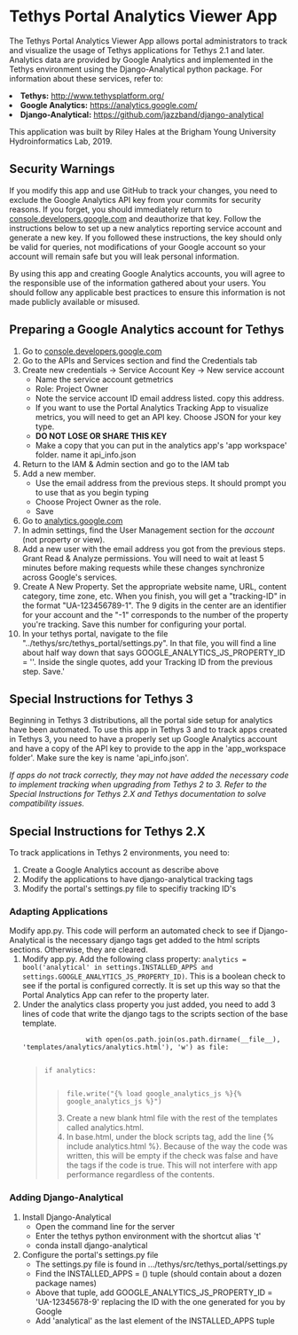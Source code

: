 <h1>Tethys Portal Analytics Viewer App</h1>

<p> The Tethys Portal Analytics Viewer App allows portal administrators to track and visualize the usage of Tethys applications for Tethys 2.1 and later. Analytics data are provided by Google Analytics and implemented in the Tethys environment using the Django-Analytical python package. For information about these services, refer to:</p>
<li><b>Tethys:</b> <a href="http://www.tethysplatform.org/" target="_blank">http://www.tethysplatform.org/</a>
<li><b>Google Analytics:</b> <a href="https://analytics.google.com/" target="_blank">https://analytics.google.com/</a>
<li><b>Django-Analytical:</b> <a href="https://github.com/jazzband/django-analytical" target="_blank">https://github.com/jazzband/django-analytical</a>

<p>This application was built by Riley Hales at the Brigham Young University Hydroinformatics Lab, 2019.


<h2>Security Warnings</h2>
<p>If you modify this app and use GitHub to track your changes, you need to exclude the Google Analytics API key from your commits for security reasons. If you forget, you should immediately return to <a target="_blank" href="console.developers.google.com">console.developers.google.com</a> and deauthorize that key. Follow the instructions below to set up a new analytics reporting service account and generate a new key. If you followed these instructions, the key should only be valid for queries, not modifications of your Google account so your account will remain safe but you will leak personal information.</p>
<p>By using this app and creating Google Analytics accounts, you will agree to the responsible use of the information gathered about your users. You should follow any applicable best practices to ensure this information is not made publicly available or misused.</p> 


<h2>Preparing a Google Analytics account for Tethys</h2>
    <ol>
      <li>Go to <a target="_blank" href="console.developers.google.com">console.developers.google.com</a></li>
      <li>Go to the APIs and Services section and find the Credentials tab</li>
      <li>Create new credentials -> Service Account Key -> New service account
        <ul>
          <li>Name the service account getmetrics</li>
          <li>Role: Project Owner</li>
          <li>Note the service account ID email address listed. copy this address.</li>
          <li>If you want to use the Portal Analytics Tracking App to visualize metrics, you will need to get an API key. Choose JSON for your key type.</li>
          <li><b>DO NOT LOSE OR SHARE THIS KEY</b></li>
          <li>Make a copy that you can put in the analytics app's 'app workspace' folder. name it api_info.json</li>
        </ul>
      </li>
      <li>Return to the IAM & Admin section and go to the IAM tab</li>
      <li>Add a new member.
        <ul>
          <li>Use the email address from the previous steps. It should prompt you to use that as you begin typing</li>
          <li>Choose Project Owner as the role.</li>
          <li>Save</li>
        </ul>
      <li>Go to <a target="_blank" href="analytics.google.com">analytics.google.com</a></li>
      <li>In admin settings, find the User Management section for the <i>account</i> (not property or view).</li>
      <li>Add a new user with the email address you got from the previous steps. Grant Read & Analyze permissions. You will need to wait at least 5 minutes before making requests while these changes synchronize across Google's services.</li>
      <li>Create A New Property. Set the appropriate website name, URL, content category, time zone, etc. When you finish, you will get a "tracking-ID" in the format "UA-123456789-1". The 9 digits in the center are an identifier for your account and the "-1" corresponds to the number of the property you're tracking. Save this number for configuring your portal.</li>
      <li>In your tethys portal, navigate to the file "../tethys/src/tethys_portal/settings.py". In that file, you will find a line about half way down that says GOOGLE_ANALYTICS_JS_PROPERTY_ID = ''. Inside the single quotes, add your Tracking ID from the previous step. Save.'</li>
    </ol>


<h2>Special Instructions for  Tethys 3</h2>

<p>Beginning in Tethys 3 distributions, all the portal side setup for analytics have been automated. To use this app in Tethys 3 and to track apps created in Tethys 3, you need to have a properly set up Google Analytics account and have a copy of the API key to provide to the app in the 'app_workspace folder'. Make sure the key is name 'api_info.json'. </p>
<p><i>If apps do not track correctly, they may not have added the necessary code to implement tracking when upgrading from Tethys 2 to 3. Refer to the Special Instructions for Tethys 2.X and Tethys documentation to solve compatibility issues.</i></p>


<h2>Special Instructions for Tethys 2.X</h2>

<p>To track applications in Tethys 2 environments, you need to:
<ol>
    <li>Create a Google Analytics account as describe above</li>
    <li>Modify the applications to have django-analytical tracking tags</li>
    <li>Modify the portal's settings.py file to specifiy tracking ID's</li>
    </ol>

  <h3>Adapting Applications</h3>
  Modify app.py. This code will perform an automated check to see if Django-Analytical is the necessary django tags get added to the html scripts sections. Otherwise, they are cleared.
    <ol>
        <li>Modify app.py. Add the following class property: <code>analytics = bool('analytical' in settings.INSTALLED_APPS and settings.GOOGLE_ANALYTICS_JS_PROPERTY_ID)</code>. This is a boolean check to see if the portal is configured correctly. It is set up this way so that the Portal Analytics App can refer to the property later.</li>
        <li>Under the analytics class property you just added, you need to add 3 lines of code that write the django tags to the scripts section of the base template.
            <br><code>
                with open(os.path.join(os.path.dirname(__file__), 'templates/analytics/analytics.html'), 'w') as file:
                <blockquote>if analytics:
                <blockquote>file.write("{% load google_analytics_js %}{% google_analytics_js %}")
            </code>
        <li>Create a new blank html file with the rest of the templates called analytics.html.</li>
        <li>In base.html, under the block scripts tag, add the line {% include analytics.html %}. Because of the way the code was written, this will be empty if the check was false and have the tags if the code is true. This will not interfere with app performance regardless of the contents.</li>        
    </ol>
  
  <h3>Adding Django-Analytical</h3>
  <ol>
    <li>Install Django-Analytical
      <ul>
        <li>Open the command line for the server</li>
        <li>Enter the tethys python environment with the shortcut alias 't'</li>
        <li>conda install django-analytical</li>
      </ul>
    </li>
    <li>Configure the portal's settings.py file
      <ul>
        <li>The settings.py file is found in .../tethys/src/tethys_portal/settings.py</li>
        <li>Find the INSTALLED_APPS = () tuple (should contain about a dozen package names)</li>
        <li>Above that tuple, add GOOGLE_ANALYTICS_JS_PROPERTY_ID = 'UA-12345678-9' replacing the ID with the one generated for you by Google</li>
        <li>Add 'analytical' as the last element of the INSTALLED_APPS tuple</li>
      </ul>
    </li>
  </ol>



